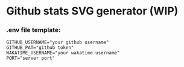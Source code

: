 # Github stats SVG generator (WIP)



### .env file template:

```.env
GITHUB_USERNAME="your github username"
GITHUB_PAT="github token"
WAKATIME_USERNAME="your wakatime username"
PORT="server port"
```
